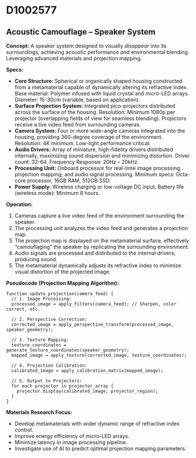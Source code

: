 # D1002577

## Acoustic Camouflage – Speaker System

**Concept:** A speaker system designed to visually *disappear* into its surroundings, achieving acoustic performance *and* environmental blending. Leveraging advanced materials and projection mapping.

**Specs:**

*   **Core Structure:** Spherical or organically shaped housing constructed from a metamaterial capable of dynamically altering its refractive index.  Base material:  Polymer infused with liquid crystal and micro-LED arrays.  Diameter: 15-30cm (variable, based on application).
*   **Surface Projection System:**  Integrated pico-projectors distributed across the surface of the housing. Resolution: Minimum 1080p per projector (overlapping fields of view for seamless blending).  Projectors receive a live video feed from surrounding cameras.
*   **Camera System:** Four or more wide-angle cameras integrated into the housing, providing 360-degree coverage of the environment.  Resolution: 4K minimum.  Low-light performance critical.
*   **Audio Drivers:** Array of miniature, high-fidelity drivers distributed internally, maximizing sound dispersion and minimizing distortion. Driver count: 32-64.  Frequency Response: 20Hz – 20kHz.
*   **Processing Unit:**  Onboard processor for real-time image processing, projection mapping, and audio signal processing.  Minimum specs: Octa-core processor, 16GB RAM, 512GB SSD.
*   **Power Supply:** Wireless charging or low-voltage DC input.  Battery life (wireless mode): Minimum 8 hours.

**Operation:**

1.  Cameras capture a live video feed of the environment surrounding the speaker.
2.  The processing unit analyzes the video feed and generates a projection map.
3.  The projection map is displayed on the metamaterial surface, effectively “camouflaging” the speaker by replicating the surrounding environment.
4.  Audio signals are processed and distributed to the internal drivers, producing sound.
5.  The metamaterial dynamically adjusts its refractive index to minimize visual distortion of the projected image.

**Pseudocode (Projection Mapping Algorithm):**

```
function update_projection(camera_feed) {
  // 1. Image Processing:
  processed_image = apply_filters(camera_feed); // Sharpen, color correct, etc.

  // 2. Perspective Correction:
  corrected_image = apply_perspective_transform(processed_image, speaker_geometry);

  // 3. Texture Mapping:
  texture_coordinates = generate_texture_coordinates(speaker_geometry);
  mapped_image = apply_texture(corrected_image, texture_coordinates);

  // 4. Projection Calibration:
  calibrated_image = apply_calibration_matrix(mapped_image);

  // 5. Output to Projectors:
  for each projector in projector_array {
    projector.display(calibrated_image, projector_region);
  }
}
```

**Materials Research Focus:**

*   Develop metamaterials with wider dynamic range of refractive index control.
*   Improve energy efficiency of micro-LED arrays.
*   Minimize latency in image processing pipeline.
*   Investigate use of AI to predict optimal projection mapping parameters.